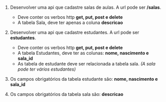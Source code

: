 1. Desenvolver uma api que cadastre salas de aulas. A url pode ser **/salas**.
    - Deve conter os verbos http **get, put, post e delete**
    - A tabela Sala, deve ter apenas a coluna **descricao**

2. Desenvolver uma api que cadastre estudantes. A url pode ser **estudantes**.
    - Deve conter os verbos http **get, put, post e delete**
    - A tabela Estudantes, deve ter as colunas: **nome, nascimento e sala_id**
    - As tabela de estudante deve ser relacionada a tabela sala. _(A sala pode ter vários estudantes)_

3. Os campos obrigatórios da tabela estudante são: **nome, nascimento e sala_id**
4. Os campos obrigatórios da tabela sala são: **descricao**